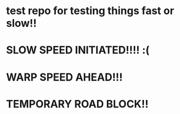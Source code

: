 # test repo for testing things fast or slow!!
# SLOW SPEED INITIATED!!!! :(
# WARP SPEED AHEAD!!!
# TEMPORARY ROAD BLOCK!!
